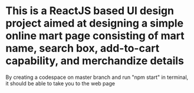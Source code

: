 # This is a ReactJS based UI design project aimed at designing a simple online mart page consisting of mart name, search box, add-to-cart capability, and merchandize details
By creating a codespace on master branch and run "npm start" in terminal, it should be able to take you to the web page
